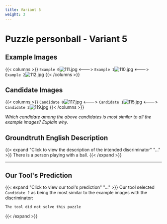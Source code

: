 ```yaml
---
title: Variant 5
weight: 3
---
```


# Puzzle personball - Variant 5

## Example Images
{{< columns >}}
`Example 0`![111.jpg](/natscene-data/images/111.jpg)
<--->
`Example 1`![110.jpg](/natscene-data/images/110.jpg)
<--->
`Example 2`![112.jpg](/natscene-data/images/112.jpg)
{{< /columns >}}

## Candidate Images
{{< columns >}}
`Candidate 0`![117.jpg](/natscene-data/images/117.jpg)
<--->
`Candidate 1`![115.jpg](/natscene-data/images/115.jpg)
<--->
`Candidate 2`![119.jpg](/natscene-data/images/119.jpg)
{{< /columns >}}

*Which candidate among the above candidates is most similar to all the example images? Explain why.*

## Groundtruth English Description

{{< expand "Click to view the description of the intended discriminator" "..." >}}
There is a person playing with a ball.
{{< /expand >}}

---



## Our Tool's Prediction

{{< expand "Click to view our tool's prediction" "..." >}}
Our tool selected `Candidate ?` as being the most similar to the example images with the discriminator:
```plaintext
The tool did not solve this puzzle
```
{{< /expand >}}
